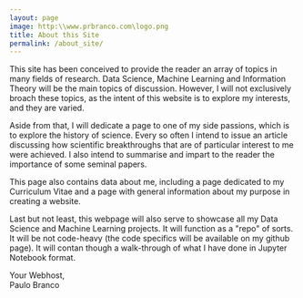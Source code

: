 ```yaml
---
layout: page
image: http:\\www.prbranco.com\logo.png
title: About this Site
permalink: /about_site/
---
```


This site has been conceived to provide the reader an array of topics in many fields of research. Data Science, Machine Learning and Information Theory will be the main topics of discussion. However, I will not exclusively broach these topics, as the intent of this website is to explore my interests, and they are varied.

Aside from that, I will dedicate a page to one of my side passions, which is to explore the history of science. Every so often I intend to issue an article discussing how scientific breakthroughs that are of particular interest to me were achieved. I also intend to summarise and impart to the reader the importance of some seminal papers.

This page also contains data about me, including a page dedicated to my Curriculum Vitae and a page with general information about my purpose in creating a website.

Last but not least, this webpage will also serve to showcase all my Data Science and Machine Learning projects. It will function as a "repo" of sorts. It will be not code-heavy (the code specifics will be available on my github page). It will contan though a walk-through of what I have done in Jupyter Notebook format.

Your Webhost,  
Paulo Branco

